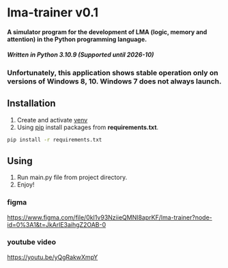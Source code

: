 # lma-trainer v0.1
#### A simulator program for the development of LMA (logic, memory and attention) in the Python programming language.
##### Written in Python 3.10.9 (Supported until 2026-10)
### Unfortunately, this application shows stable operation only on versions of Windows 8, 10. Windows 7 does not always launch.
## Installation
1. Create and activate [venv](https://docs.python.org/3/library/venv.html)
2. Using [pip](https://pip.pypa.io/en/stable/) install packages from **requirements.txt**.
```bash
pip install -r requirements.txt
```
## Using
1. Run main.py file from project directory.
2. Enjoy!

### figma
https://www.figma.com/file/0kI1v93NziieQMNI8aprKF/lma-trainer?node-id=0%3A1&t=JkArlE3aihgZ2OAB-0
### youtube video
https://youtu.be/yQgRakwXmpY